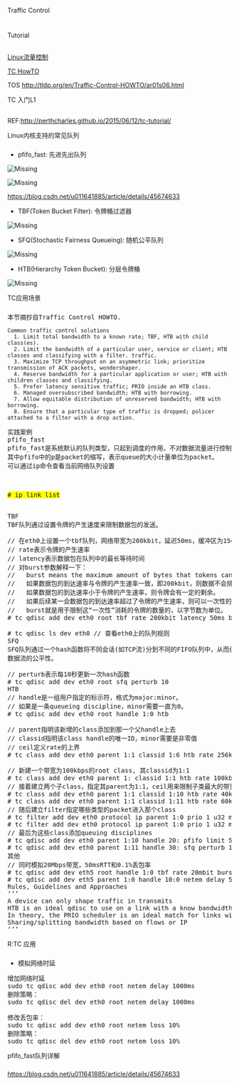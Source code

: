 

Traffic Control
#

Tutorial
##
[Linux流量控制](http://www.wy182000.com/wordpress/wp-content/uploads/2013/04/intro.html)

[TC HowTO](http://tldp.org/HOWTO/Traffic-Control-HOWTO/index.html)

TOS
http://tldp.org/en/Traffic-Control-HOWTO/ar01s06.html


TC 入门L1
##

REF:http://perthcharles.github.io/2015/06/12/tc-tutorial/

Linux内核支持的常见队列
###

+ pfifo_fast: 先进先出队列

![Missing](https://github.com/evilutopia/workwiki/blob/master/resource/tc-fifo-qdisc.png)

![Missing](https://github.com/evilutopia/workwiki/blob/master/resource/tc-pfifo_fast-qdisc.png)

https://blog.csdn.net/u011641885/article/details/45674633

+ TBF(Token Bucket Filter): 令牌桶过滤器

![Missing](https://github.com/evilutopia/workwiki/blob/master/resource/tc-tbf-qdisc.png)

+ SFQ(Stochastic Fairness Queueing): 随机公平队列

![Missing](https://github.com/evilutopia/workwiki/blob/master/resource/tc-sfq-qdisc.png)

+ HTB(Hierarchy Token Bucket): 分层令牌桶

![Missing](https://github.com/evilutopia/workwiki/blob/master/resource/tc-htb-borrow.png)


TC应用场景
###

<pre>
本节摘抄自Traffic Control HOWTO.
<code>
Common traffic control solutions  
  1. Limit total bandwidth to a known rate; TBF, HTB with child class(es).
  2. Limit the bandwidth of a particular user, service or client; HTB classes and classifying with a filter. traffic.
  3. Maximize TCP throughput on an asymmetric link; prioritize transmission of ACK packets, wondershaper.
  4. Reserve bandwidth for a particular application or user; HTB with children classes and classifying.
  5. Prefer latency sensitive traffic; PRIO inside an HTB class.
  6. Managed oversubscribed bandwidth; HTB with borrowing.
  7. Allow equitable distribution of unreserved bandwidth; HTB with borrowing.
  8. Ensure that a particular type of traffic is dropped; policer attached to a filter with a drop action.
  </code>
实践案例
pfifo_fast
pfifo_fast是系统默认的队列类型，只起到调度的作用，不对数据流量进行控制。
其中pfifo中的p是packet的缩写，表示queue的大小计量单位为packet。
可以通过ip命令查看当前网络队列设置


<span style="background-color:yellow">
# ip link list
</span>

TBF
TBF队列通过设置令牌的产生速度来限制数据包的发送。

// 在eth0上设置一个tbf队列，网络带宽为200kbit，延迟50ms，缓冲区为1540个字节
// rate表示令牌的产生速率
// latency表示数据包在队列中的最长等待时间
// 对burst参数解释一下：
//   burst means the maximum amount of bytes that tokens can be available for instantaneously.
//   如果数据包的到达速率与令牌的产生速率一致，即200kbit，则数据不会排队，令牌也不会剩余
//   如果数据包的到达速率小于令牌的产生速率，则令牌会有一定的剩余。
//   如果后续某一会数据包的到达速率超过了令牌的产生速率，则可以一次性的消耗一定量的令牌。
//   burst就是用于限制这“一次性”消耗的令牌的数量的，以字节数为单位。
# tc qdisc add dev eth0 root tbf rate 200kbit latency 50ms burst 1540  

# tc qdisc ls dev eth0 // 查看eth0上的队列规则  
SFQ
SFQ队列通过一个hash函数将不同会话(如TCP流)分到不同的FIFO队列中，从而保证
数据流的公平性。

// perturb表示每10秒更新一次hash函数  
# tc qdisc add dev eth0 root sfq perturb 10  
HTB
// handle是一组用户指定的标示符，格式为major:minor。  
// 如果是一条queueing discipline，minor需要一直为0。  
# tc qdisc add dev eth0 root handle 1:0 htb  

// parent指明该新增的class添加到那一个父handle上去  
// classid指明该class handle的唯一ID，minor需要是非零值  
// ceil定义rate的上界  
# tc class add dev eth0 parent 1:1 classid 1:6 htb rate 256kbit ceil 512kbit

// 新建一个带宽为100kbps的root class, 其classid为1:1
# tc class add dev eth0 parent 1: classid 1:1 htb rate 100kbps ceil 100kbps
// 接着建立两个子class，指定其parent为1:1，ceil用来限制子类最大的带宽
# tc class add dev eth0 parent 1:1 classid 1:10 htb rate 40kbps ceil 100kbps
# tc class add dev eth0 parent 1:1 classid 1:11 htb rate 60kbps ceil 100kbps
// 随后建立filter指定哪些类型的packet进入那个class
# tc filter add dev eth0 protocol ip parent 1:0 prio 1 u32 match ip src 1.2.3.4 match ip dport 80 0xffff flowid 1:10
# tc filter add dev eth0 protocol ip parent 1:0 prio 1 u32 match ip src 1.2.3.4 flow 1:11
// 最后为这些class添加queuing disciplines
# tc qdisc add dev eth0 parent 1:10 handle 20: pfifo limit 5
# tc qdisc add dev eth0 parent 1:11 handle 30: sfq perturb 10
其他
// 同时模拟20Mbps带宽，50msRTT和0.1%丢包率  
# tc qdisc add dev eth5 root handle 1:0 tbf rate 20mbit burst 10kb limit 300000  
# tc qdisc add dev eth5 parent 1:0 handle 10:0 netem delay 50ms loss 0.1 limit 300000  
Rules, Guidelines and Approaches
‘’’
A device can only shape traffic in transmits
HTB is an ideal qdisc to use on a link with a know bandwidth
In theory, the PRIO scheduler is an ideal match for links with variable bandwidth
Sharing/splitting bandwidth based on flows or IP
‘’’
</pre>






R:TC 应用
###

+ 模拟网络时延
<pre>
增加网络时延
sudo tc qdisc add dev eth0 root netem delay 1000ms
删除策略：
sudo tc qdisc del dev eth0 root netem delay 1000ms

修改丢包率：
sudo tc qdisc add dev eth0 root netem loss 10%
删除策略：
sudo tc qdisc del dev eth0 root netem loss 10%
</pre>



pfifo_fast队列详解
###
https://blog.csdn.net/u011641885/article/details/45674633
